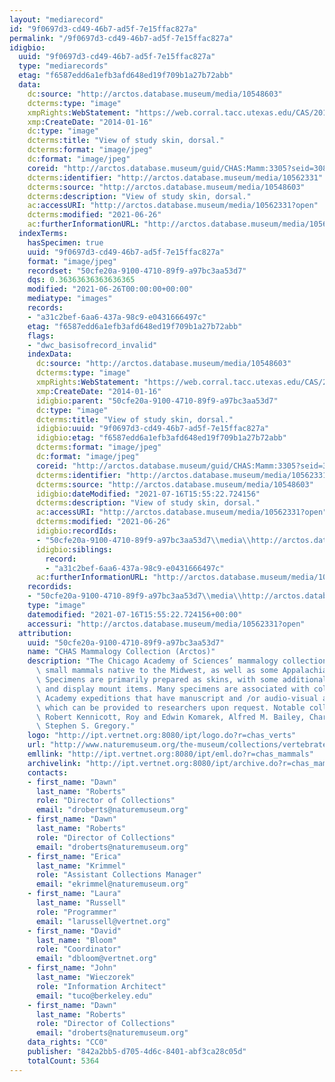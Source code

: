 ```yaml
---
layout: "mediarecord"
id: "9f0697d3-cd49-46b7-ad5f-7e15ffac827a"
permalink: "/9f0697d3-cd49-46b7-ad5f-7e15ffac827a"
idigbio:
  uuid: "9f0697d3-cd49-46b7-ad5f-7e15ffac827a"
  type: "mediarecords"
  etag: "f6587edd6a1efb3afd648ed19f709b1a27b72abb"
  data:
    dc:source: "http://arctos.database.museum/media/10548603"
    dcterms:type: "image"
    xmpRights:WebStatement: "https://web.corral.tacc.utexas.edu/CAS/20161217-02/jpg/chas_mamm_3305.2.jpg"
    xmp:CreateDate: "2014-01-16"
    dc:type: "image"
    dcterms:title: "View of study skin, dorsal."
    dcterms:format: "image/jpeg"
    dc:format: "image/jpeg"
    coreid: "http://arctos.database.museum/guid/CHAS:Mamm:3305?seid=3087982"
    dcterms:identifier: "http://arctos.database.museum/media/10562331"
    dcterms:source: "http://arctos.database.museum/media/10548603"
    dcterms:description: "View of study skin, dorsal."
    ac:accessURI: "http://arctos.database.museum/media/10562331?open"
    dcterms:modified: "2021-06-26"
    ac:furtherInformationURL: "http://arctos.database.museum/media/10562331"
  indexTerms:
    hasSpecimen: true
    uuid: "9f0697d3-cd49-46b7-ad5f-7e15ffac827a"
    format: "image/jpeg"
    recordset: "50cfe20a-9100-4710-89f9-a97bc3aa53d7"
    dqs: 0.36363636363636365
    modified: "2021-06-26T00:00:00+00:00"
    mediatype: "images"
    records:
    - "a31c2bef-6aa6-437a-98c9-e0431666497c"
    etag: "f6587edd6a1efb3afd648ed19f709b1a27b72abb"
    flags:
    - "dwc_basisofrecord_invalid"
    indexData:
      dc:source: "http://arctos.database.museum/media/10548603"
      dcterms:type: "image"
      xmpRights:WebStatement: "https://web.corral.tacc.utexas.edu/CAS/20161217-02/jpg/chas_mamm_3305.2.jpg"
      xmp:CreateDate: "2014-01-16"
      idigbio:parent: "50cfe20a-9100-4710-89f9-a97bc3aa53d7"
      dc:type: "image"
      dcterms:title: "View of study skin, dorsal."
      idigbio:uuid: "9f0697d3-cd49-46b7-ad5f-7e15ffac827a"
      idigbio:etag: "f6587edd6a1efb3afd648ed19f709b1a27b72abb"
      dcterms:format: "image/jpeg"
      dc:format: "image/jpeg"
      coreid: "http://arctos.database.museum/guid/CHAS:Mamm:3305?seid=3087982"
      dcterms:identifier: "http://arctos.database.museum/media/10562331"
      dcterms:source: "http://arctos.database.museum/media/10548603"
      idigbio:dateModified: "2021-07-16T15:55:22.724156"
      dcterms:description: "View of study skin, dorsal."
      ac:accessURI: "http://arctos.database.museum/media/10562331?open"
      dcterms:modified: "2021-06-26"
      idigbio:recordIds:
      - "50cfe20a-9100-4710-89f9-a97bc3aa53d7\\media\\http://arctos.database.museum/media/10562331"
      idigbio:siblings:
        record:
        - "a31c2bef-6aa6-437a-98c9-e0431666497c"
      ac:furtherInformationURL: "http://arctos.database.museum/media/10562331"
    recordids:
    - "50cfe20a-9100-4710-89f9-a97bc3aa53d7\\media\\http://arctos.database.museum/media/10562331"
    type: "image"
    datemodified: "2021-07-16T15:55:22.724156+00:00"
    accessuri: "http://arctos.database.museum/media/10562331?open"
  attribution:
    uuid: "50cfe20a-9100-4710-89f9-a97bc3aa53d7"
    name: "CHAS Mammalogy Collection (Arctos)"
    description: "The Chicago Academy of Sciences’ mammalogy collection contains mostly\
      \ small mammals native to the Midwest, as well as some Appalachian species.\
      \ Specimens are primarily prepared as skins, with some additional osteological\
      \ and display mount items. Many specimens are associated with collectors or\
      \ Academy expeditions that have manuscript and /or audio-visual archival material,\
      \ which can be provided to researchers upon request. Notable collectors include\
      \ Robert Kennicott, Roy and Edwin Komarek, Alfred M. Bailey, Charles D. Brower,\
      \ Stephen S. Gregory."
    logo: "http://ipt.vertnet.org:8080/ipt/logo.do?r=chas_verts"
    url: "http://www.naturemuseum.org/the-museum/collections/vertebrates"
    emllink: "http://ipt.vertnet.org:8080/ipt/eml.do?r=chas_mammals"
    archivelink: "http://ipt.vertnet.org:8080/ipt/archive.do?r=chas_mammals"
    contacts:
    - first_name: "Dawn"
      last_name: "Roberts"
      role: "Director of Collections"
      email: "droberts@naturemuseum.org"
    - first_name: "Dawn"
      last_name: "Roberts"
      role: "Director of Collections"
      email: "droberts@naturemuseum.org"
    - first_name: "Erica"
      last_name: "Krimmel"
      role: "Assistant Collections Manager"
      email: "ekrimmel@naturemuseum.org"
    - first_name: "Laura"
      last_name: "Russell"
      role: "Programmer"
      email: "larussell@vertnet.org"
    - first_name: "David"
      last_name: "Bloom"
      role: "Coordinator"
      email: "dbloom@vertnet.org"
    - first_name: "John"
      last_name: "Wieczorek"
      role: "Information Architect"
      email: "tuco@berkeley.edu"
    - first_name: "Dawn"
      last_name: "Roberts"
      role: "Director of Collections"
      email: "droberts@naturemuseum.org"
    data_rights: "CC0"
    publisher: "842a2bb5-d705-4d6c-8401-abf3ca28c05d"
    totalCount: 5364
---
```

